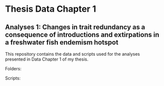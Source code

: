 # Thesis Data Chapter 1

## Analyses 1: Changes in trait redundancy as a consequence of introductions and extirpations in a freshwater fish endemism hotspot

This repository contains the data and scripts used for the analyses presented in Data Chapter 1 of my thesis. 

Folders:

Scripts:
